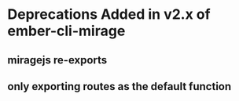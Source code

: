 # Deprecations Added in v2.x of ember-cli-mirage

## miragejs re-exports
## only exporting routes as the default function
